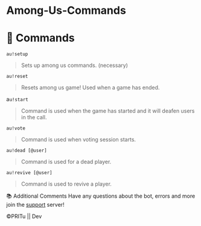 # Among-Us-Commands

# 📜 Commands


``au!setup``
> Sets up among us commands. (necessary)

``au!reset``
> Resets among us game! Used when a game has ended.

a``u!start``
> Command is used when the game has started and it will deafen users in the call.

``au!vote``
> Command is used when voting session starts.

``au!dead [@user]``
> Command is used for a dead player.

``au!revive [@user]``
> Command is used to revive a player.

📚 Additional Comments
Have any questions about the bot, errors and more join the [support](https://discord.gg/yHYXJ3MGyu) server!

©PRITu || Dev
